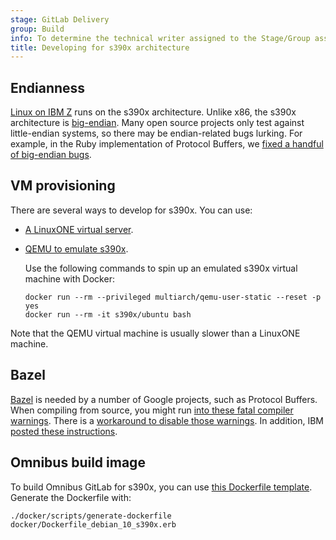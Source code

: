 ```yaml
---
stage: GitLab Delivery
group: Build
info: To determine the technical writer assigned to the Stage/Group associated with this page, see https://handbook.gitlab.com/handbook/product/ux/technical-writing/#assignments
title: Developing for s390x architecture
---
```


## Endianness

[Linux on IBM Z](https://en.wikipedia.org/wiki/Linux_on_IBM_Z) runs on the s390x architecture. Unlike x86,
the s390x architecture is [big-endian](https://en.wikipedia.org/wiki/Endianness). Many open source projects only
test against little-endian systems, so there may be endian-related bugs
lurking. For example, in the Ruby implementation of Protocol Buffers,
we [fixed a handful of big-endian bugs](https://github.com/protocolbuffers/protobuf/issues/9141#issuecomment-962698503).

## VM provisioning

There are several ways to develop for s390x. You can use:

- [A LinuxONE virtual server](https://community.ibm.com/zsystems/l1cc/).
- [QEMU to emulate s390x](https://qemu-project.gitlab.io/qemu/system/target-s390x.html).

  Use the following commands to spin up an emulated s390x virtual machine with Docker:

  ```shell
  docker run --rm --privileged multiarch/qemu-user-static --reset -p yes
  docker run --rm -it s390x/ubuntu bash
  ```

Note that the QEMU virtual machine is usually slower than a LinuxONE
machine.

## Bazel

[Bazel](https://bazel.build/) is needed by a number of Google projects,
such as Protocol Buffers. When compiling from source, you might run [into these fatal compiler warnings](https://github.com/protocolbuffers/protobuf/issues/9141#issuecomment-955997742).
There is a [workaround to disable those warnings](https://github.com/bazelbuild/bazel/issues/13597#issuecomment-930606195).
In addition, IBM [posted these instructions](https://github.com/linux-on-ibm-z/docs/wiki/Building-Bazel).

## Omnibus build image

To build Omnibus GitLab for s390x, you can use [this Dockerfile template](https://gitlab.com/gitlab-org/gitlab-omnibus-builder/-/blob/master/docker/Dockerfile_debian_10_s390x.erb). Generate the Dockerfile with:

```shell
./docker/scripts/generate-dockerfile docker/Dockerfile_debian_10_s390x.erb
```

